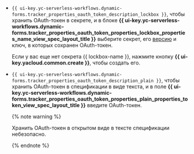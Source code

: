 * `{{ ui-key.yc-serverless-workflows.dynamic-forms.tracker_properties_oauth_token_description_lockbox }}`, чтобы хранить OAuth-токен в секрете, и в блоке **{{ ui-key.yc-serverless-workflows.dynamic-forms.tracker_properties_oauth_token_properties_lockbox_properties_name_view_spec_layout_title }}** выберите секрет, его [версию](../../../lockbox/concepts/secret.md#version) и ключ, в которых сохранен OAuth-токен.

    Если у вас еще нет секрета {{ lockbox-name }}, нажмите кнопку **{{ ui-key.yacloud.common.create }}**, чтобы создать его.
  
* `{{ ui-key.yc-serverless-workflows.dynamic-forms.tracker_properties_oauth_token_description_plain }}`, чтобы хранить OAuth-токен в спецификации в виде текста, и в поле **{{ ui-key.yc-serverless-workflows.dynamic-forms.tracker_properties_oauth_token_properties_plain_properties_token_view_spec_layout_title }}** введите OAuth-токен.

    {% note warning %}

    Хранить OAuth-токен в открытом виде в тексте спецификации небезопасно.

    {% endnote %}
